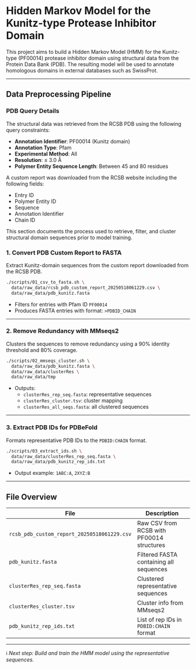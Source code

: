 # Hidden Markov Model for the Kunitz‑type Protease Inhibitor Domain

This project aims to build a Hidden Markov Model (HMM) for the Kunitz-type (PF00014) protease inhibitor domain using structural data from the Protein Data Bank (PDB). The resulting model will be used to annotate homologous domains in external databases such as SwissProt.

---

## Data Preprocessing Pipeline

### PDB Query Details

The structural data was retrieved from the RCSB PDB using the following query constraints:

- **Annotation Identifier**: PF00014 (Kunitz domain)
- **Annotation Type**: Pfam
- **Experimental Method**: All
- **Resolution**: ≤ 3.0 Å
- **Polymer Entity Sequence Length**: Between 45 and 80 residues

A custom report was downloaded from the RCSB website including the following fields:
- Entry ID
- Polymer Entity ID
- Sequence
- Annotation Identifier
- Chain ID


This section documents the process used to retrieve, filter, and cluster structural domain sequences prior to model training.

### 1. Convert PDB Custom Report to FASTA

Extract Kunitz-domain sequences from the custom report downloaded from the RCSB PDB.

```bash
./scripts/01_csv_to_fasta.sh \
  data/raw_data/rcsb_pdb_custom_report_20250518061229.csv \
  data/raw_data/pdb_kunitz.fasta
```

- Filters for entries with Pfam ID `PF00014`
- Produces FASTA entries with format: `>PDBID_CHAIN`

---

### 2. Remove Redundancy with MMseqs2

Clusters the sequences to remove redundancy using a 90% identity threshold and 80% coverage.

```bash
./scripts/02_mmseqs_cluster.sh \
  data/raw_data/pdb_kunitz.fasta \
  data/raw_data/clusterRes \
  data/raw_data/tmp
```

- Outputs:
  - `clusterRes_rep_seq.fasta`: representative sequences
  - `clusterRes_cluster.tsv`: cluster mapping
  - `clusterRes_all_seqs.fasta`: all clustered sequences

---

### 3. Extract PDB IDs for PDBeFold

Formats representative PDB IDs to the `PDBID:CHAIN` format.

```bash
./scripts/03_extract_ids.sh \
  data/raw_data/clusterRes_rep_seq.fasta \
  data/raw_data/pdb_kunitz_rep_ids.txt
```

- Output example: `1ABC:A`, `2XYZ:B`

---

## File Overview

| File                                      | Description                                |
|-------------------------------------------|--------------------------------------------|
| `rcsb_pdb_custom_report_20250518061229.csv` | Raw CSV from RCSB with PF00014 structures |
| `pdb_kunitz.fasta`                        | Filtered FASTA containing all sequences    |
| `clusterRes_rep_seq.fasta`                | Clustered representative sequences         |
| `clusterRes_cluster.tsv`                  | Cluster info from MMseqs2                  |
| `pdb_kunitz_rep_ids.txt`                  | List of rep IDs in `PDBID:CHAIN` format    |

---

ℹ️ *Next step: Build and train the HMM model using the representative sequences.*